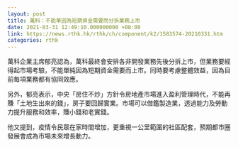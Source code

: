 ```yaml
---
layout: post
title: 萬科：不能單因為短期資金需要而分拆業務上市
date: 2021-03-31 12:49:10.000000000 +08:00
link: https://news.rthk.hk/rthk/ch/component/k2/1583574-20210331.htm
categories: rthk
---
```


萬科企業主席郁亮認為，萬科最終會安排各非開發業務先後分拆上市，但業務要經得起市場考驗，不能單純因為短期資金需要而上市。同時要考慮整體效益，因為目前每項業務都有協同效應。

另外，郁亮表示，中央「房住不炒」方針令房地產市場進入盈利管理時代，不能再賺「土地生出來的錢」，房子要回歸實業。市場可以借鑑製造業，透過能力及勞動力提升服務和效率，賺小錢和老實錢。

他又提到，疫情令民眾在家時間增加，更重視一公里範圍的社區配套，預期都市圈發展會成為市場未來增長動力。
